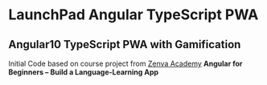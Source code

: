 # LaunchPad Angular TypeScript PWA

## Angular10 TypeScript PWA with Gamification

Initial Code based on course project from [Zenva Academy](https://academy.zenva.com/) **Angular for Beginners – Build a Language-Learning App**
